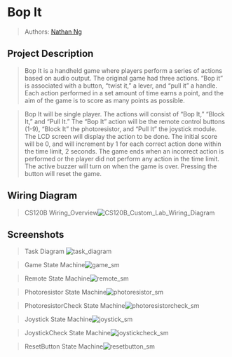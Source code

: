  > <!-- > As you complete each section you **must** remove the prompt text. Every *turnin* of this project includes points for formatting of this README so keep it clean and keep it up to date. 
 > Prompt text is any lines beginning with "\>"
 > Replace anything between \<...\> with your project specifics and remove angle brackets. For example, you need to name your project and replace the header right below this line with that title (no angle brackets). -->
 > 
# Bop It
 > <!--Your author list below should include links to all members GitHub (remove existing author).-->
 
 > Authors: [Nathan Ng](https://github.com/nathanng2001)
 
 > <!--You will be forming a group of **THREE** students and working on an interesting project. A list of proposed project ideas that have been successful in previous quarters is given in the project specifications link on iLearn. You can select an idea from the list, start thinking about the features you will implement, what design patterns can help you implement them, and why. If you want to propose your own original idea, you will have to contact an instructor to discuss the project and obtain written permission before you submit your project proposal. Your project needs to implement two design patterns.The project work should be divided almost equally among team members and each member is expected to work on at least one design pattern (more than one partner may work on a pattern) and some of its test cases. You can of course help each other, but it needs to be clear who will be responsible for which patterns and for which features.-->
 
 > <!-- ## Expectations
 > * Incorporate **at least two** distinct design patterns. You need to include at least *one* design pattern that we will teach this session:
 >   * Composite, Strategy, Abstract Factory, Visitor, or Decorator
 > * All design patterns need to be linked together (it can't be two distinct projects)
 > * Your project should be implemented in C++. If you wish to choose anoher programming language (e.g. Java, Python), please discuss with your lab TA to obtain permission.
 > * You can incorporate additional technologies/tools but they must be approved (in writing) by the instructor or the TA.
 > * Each member of the group **must** be committing code regularly and make sure their code is correctly attributed to them. We will be checking attributions to determine if there was equal contribution to the project.
> * All project phases are to be submitted to this GitHub repository. You should modify this README file to reflect the different phases of the project. In addition, you should regularly hold sprint meetings with your group. -->

## Project Description
 > <!--Your project description should summarize the project you are proposing. Be sure to include-->
 > <!--* Why is it important or interesting to you?-->
 > Bop It is a handheld game where players perform a series of actions based on audio output. The original game had three actions. “Bop it” is associated with a button, “twist it,” a lever, and “pull it” a handle. Each action performed in a set amount of time earns a point, and the aim of the game is to score as many points as possible. 

> Bop It will be single player. The actions will consist of “Bop It,” “Block It,” and “Pull It.” The “Bop It” action will be the remote control buttons (1-9), “Block It” the photoresistor, and “Pull It” the joystick module. The LCD screen will display the action to be done. The initial score will be 0, and will increment by 1 for each correct action done within the time limit, 2 seconds. The game ends when an incorrect action is performed or the player did not perform any action in the time limit. The active buzzer will turn on when the game is over. Pressing the button will reset the game. 

 > <!--## Phase II
 > In addition to completing the "Class Diagram" section below, you will need to 
 > * Set up your GitHub project board as a Kanban board for the project. It should have columns that map roughly to 
 >   * Backlog, TODO, In progress, In testing, Done
 >   * You can change these or add more if you'd like, but we should be able to identify at least these.
 > * There is no requirement for automation in the project board but feel free to explore those options.
 > * Create an "Epic" (note) for each feature and each design pattern and assign them to the appropriate team member. Place these in the `Backlog` column
 > * Complete your first *sprint planning* meeting to plan out the next 7 days of work.
 >   * Create smaller development tasks as issues and assign them to team members. Place these in the `TODO` column.
 >   * These cards should represent roughly 7 days worth of development time for your team, taking you until your first meeting with the TA-->
## Wiring Diagram
 > <!--Include a class diagram(s) for each design pattern and a description of the diagram(s). Your class diagram(s) should include all the main classes you plan for the project. This should be in sufficient detail that another group could pick up the project this point and successfully complete it. Use proper OMT notation (as discussed in the course slides). You may combine multiple design patterns into one diagram if you'd like, but it needs to be clear which portion of the diagram represents which design pattern (either in the diagram or in the description). -->

 > CS120B Wiring_Overview![CS120B_Custom_Lab_Wiring_Diagram](https://user-images.githubusercontent.com/39098603/168495806-99d8620a-b18f-4b07-ac8e-d155a2c704c2.png)

 
 ## Screenshots
 > <!--Screenshots of the input/output after running your application-->
 > Task Diagram ![task_diagram](https://user-images.githubusercontent.com/39098603/168495901-d79324dd-a96e-45a6-83cb-fd7ad7465252.png)

> Game State Machine![game_sm](https://user-images.githubusercontent.com/39098603/168496023-7007cc06-9f3e-4c79-a8e7-a78faf6ec212.png)

> Remote State Machine![remote_sm](https://user-images.githubusercontent.com/39098603/168496034-2d23e9be-0537-4974-a0db-c796de9283be.png)

> Photoresistor State Machine![photoresistor_sm](https://user-images.githubusercontent.com/39098603/168496050-d90069c1-d65f-45ab-8c6a-e30957efdfe5.png)

> PhotoresistorCheck State Machine![photoresistorcheck_sm](https://user-images.githubusercontent.com/39098603/168496059-3c6e1d2c-9ec3-4e5a-ac4e-f419377140e1.png)

> Joystick State Machine![joystick_sm](https://user-images.githubusercontent.com/39098603/168496110-e1fabf2f-4ef0-4118-87f1-4b19e2be618e.png)

> JoystickCheck State Machine![joystickcheck_sm](https://user-images.githubusercontent.com/39098603/168496118-fcc9ddab-d5eb-4cd0-b10f-8a2671326fe2.png)

> ResetButton State Machine![resetbutton_sm](https://user-images.githubusercontent.com/39098603/168496127-baaa3b1a-9fd0-4e59-abf1-556278725e33.png)
